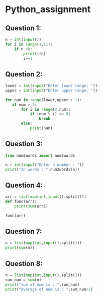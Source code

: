 # Python_assignment

## Question 1:
```python
n = int(input())
for i in range(1,11):
    if n >0:
        print(i*n)
        i+=1
```
## Question 2:
```python
lower = int(input("Enter lower range: "))  
upper = int(input("Enter upper range: "))  
  
for num in range(lower,upper + 1):  
   if num > 1:  
       for i in range(2,num):  
           if (num % i) == 0:  
               break  
       else:  
           print(num)
```
## Question 3:
```python
from num2words import num2words

n = int(input("Enter a number : "))
print("In words : ",num2words(n))
```
## Question 4:
```python
arr = list(map(int,input().split()))
def func(arr):
    print(sum(arr))
        
func(arr)
```
## Question 7:
```python
n = list(map(int,input().split()))
print(sum(n))
```
## Question 8:
```python
n = list(map(int,input().split()))
sum_num = sum(n)
print("sum of num is : ",sum_num)
print("average of num is : ",sum_num/2)
```

